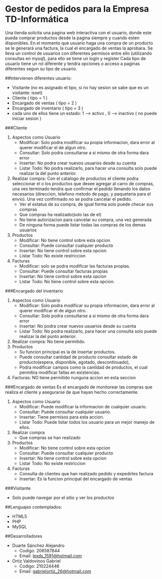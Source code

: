 Gestor de pedidos para la Empresa TD-Informática
=========
Una tienda solicita una pagina web interactiva con el usuario, donde este pueda comprar productos desde la pagina siempre y
cuando esten disponibles. En el momento que usuario haga una compra de un producto se le generará una factura,
la cual el encargado de ventas la aprobara. 
Se lleva un control de usuarios con diferentes permisos entre ello
(utilizando consultas en mysql), para ello se tiene un login y register
Cada tipo de usuario tiene un rol diferente y tendra opciones o acceso a paginas diferentes segun su tipo de usuario.

##Intervienen diferentes usuario:
* Visitante (no es asignado el tipo, si no hay sesion se sabe que es un visitante: isset)
* Cliente ( tipo = 1 )
* Encargado de ventas ( tipo = 2 )
* Encargado de inventario ( tipo = 3 )
* cada uno de ellos tiene un estado: 1 --> activo , 0 --> inactivo ( no puede iniciar sesion )


###Cliente
<ol>
<li>
Aspectos como Usuario
    <ul>
      <li>
        Modificar: Solo podra modificar su propia informacion, dara error al querer modificar el de algun otro.
      </li>
      <li>
        Consultar: Solo podra consultarse a si mismo de otra forma dara error
      </li>
      <li>
        Insertar: No podra crear nuevos usuarios desde su cuenta
      </li>
       <li>
        Listar Todo: No podra realizarlo, para hacer una consulta solo puede realizar la del punto anterior.
      </li>
    </ul>
</li>
<li>Realizar compra: Con el catalogo de productos el cliente podra seleccionar el  o los productos que desee agregar 
  al carro de compras, una ves terminado tendra que confirmar el pedido llenando los datos necesarios (direccion, telefono 
  metodo de pago, y paqueteria para el envio). Una vez confirmado no se podra cancelar el pedido.
    <ul>
      <li>Ver el estatus de su compra, de igual forma solo puede checar sus compras</li>
      <li>Que compras ha realizado(solo las de el)</li>
      <li>No tiene autorizacion para cancelar su compra, una vez generada</li>
      <li>De ninguna forma puede listar todas las compras de los demas usuarios</li>
    </ul>
</li>
<li>
Productos
    <ul>
      <li>
        Modificar: No tiene control sobre esta opcion
      </li>
      <li>
        Consultar: Puede consultar cualquier producto
      </li>
      <li>
        Insertar: No tiene control sobre esta opcion
      </li>
       <li>
        Listar Todo: No existe restriccion
      </li>
    </ul>
</li>
<li>
Facturas
    <ul>
      <li>
        Modificar: solo se podra modificar las facturas propias.
      </li>
      <li>
        Consultar: Puede consultar facturas propias
      </li>
      <li>
        Insertar: No tiene control sobre esta opcion
      </li>
       <li>
        Listar Todo: No tiene control sobre esta opcion.
      </li>
    </ul>
</li>
</ol>

###Encargado del inventario
<ol>
<li>
Aspectos como Usuario
    <ul>
      <li>
        Modificar: Solo podra modificar su propia informacion, dara error al querer modificar el de algun otro.
      </li>
      <li>
        Consultar: Solo podra consultarse a si mismo de otra forma dara error
      </li>
      <li>
        Insertar: No podra crear nuevos usuarios desde su cuenta
      </li>
       <li>
        Listar Todo: No podra realizarlo, para hacer una consulta solo puede realizar la del punto anterior.
      </li>
    </ul>
</li>
<li>
Realizar compra: No tiene permitido.
</li>
<li>
Productos
    <ul>
      <li>
      Su funcion principal es la de insertar productos.
      </li>
      <li>
       Puede consultar cantidad de producto consultar estado de producto(espera, disponible, agotado, descontinuado),
      </li>
      <li>
       Podra modificar campos como la cantidad de productos, el cual permitira modificar fallas en existencias.
      </li>
    </ul>
</li>
<li>
Facturas: NO tiene permitido nunguna accion en esta seccion  
</li>
</ol>

###Encargado de ventas 
Es el encargado de monitorear las compras que realiza el cliente y asegurarse de que hayan hecho correctamente.
<ol>
<li>
Aspectos como Usuario
    <ul>
      <li>
        Modificar: Puede modificar la informacion de cualquier usuario.
      </li>
      <li>
        Consultar: Puede consultar cualquier usuario.
      </li>
      <li>
        Insertar: Tiene permisos para esta accion.
      </li>
       <li>
        Listar Todo: Puede listar todos los usuario para un mejor manejo de ellos.
      </li>
    </ul>
</li>
<li>Realizar compra
    <ul>
      <li>Que compras se han realizado</li>
    </ul>
</li>
<li>
Productos
    <ul>
      <li>
        Modificar: No tiene control sobre esta opcion
      </li>
      <li>
        Consultar: Puede consultar cualquier producto
      </li>
      <li>
        Insertar: No tiene control sobre esta opcion
      </li>
       <li>
        Listar Todo: No existe restriccion
      </li>
    </ul>
</li>
<li>
Facturas
    <ul>
      <li>
        Consulta de clientes que han realizado pedido y expedirles factura
      </li>
      <li>
        Insertar: Es la funcion principal del encargado de ventas
      </li>
    </ul>
</li>
</ol>
 
###Visitante
* Solo puede navegar por el sitio y ver los productos

##Lenguajes contemplados:
* HTML5
* PHP
* MySQL


##Desarrolladores
* Duarte Sánchez Alejandro
   * Codigo: 206587844
   * Email: lexds_1591@hotmail.com  
* Ortiz Valdovinos Gabriel
   * Codigo: 210224446
   * Email: gabrielortiz_26@hotmail.com
